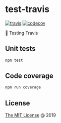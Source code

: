 # test-travis

[![travis](https://img.shields.io/travis/piecioshka/test-travis.svg)](https://travis-ci.org/piecioshka/test-travis)
[![codecov](https://codecov.io/gh/piecioshka/test-travis/branch/master/graph/badge.svg)](https://codecov.io/gh/piecioshka/test-travis)

:ledger: Testing Travis

## Unit tests

```bash
npm test
```

## Code coverage

```bash
npm run coverage
```

## License

[The MIT License](http://piecioshka.mit-license.org) @ 2019

